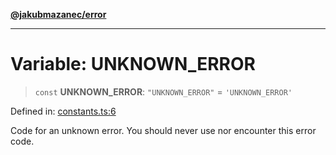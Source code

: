 [**@jakubmazanec/error**](../README.md)

---

# Variable: UNKNOWN_ERROR

> `const` **UNKNOWN_ERROR**: `"UNKNOWN_ERROR"` = `'UNKNOWN_ERROR'`

Defined in:
[constants.ts:6](https://github.com/jakubmazanec/tools/blob/797379ce98752dc838b82c8398e04d90c58ce9e7/packages/error/source/constants.ts#L6)

Code for an unknown error. You should never use nor encounter this error code.
